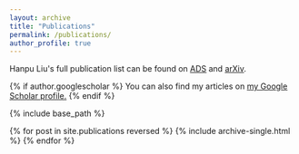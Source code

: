 ```yaml
---
layout: archive
title: "Publications"
permalink: /publications/
author_profile: true
---
```


Hanpu Liu's full publication list can be found on <u><a href="{{author.ads}}">ADS</a></u> and <u><a href="{{author.arxiv}}">arXiv</a></u>.


{% if author.googlescholar %}
  You can also find my articles on <u><a href="{{author.googlescholar}}">my Google Scholar profile</a>.</u>
{% endif %}

{% include base_path %}

{% for post in site.publications reversed %}
  {% include archive-single.html %}
{% endfor %}
